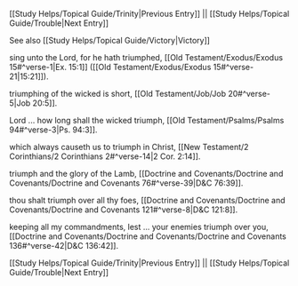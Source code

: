 [[Study Helps/Topical Guide/Trinity|Previous Entry]]  ||  [[Study Helps/Topical Guide/Trouble|Next Entry]]

 See also [[Study Helps/Topical Guide/Victory|Victory]]

 sing unto the Lord, for he hath triumphed, [[Old Testament/Exodus/Exodus 15#^verse-1|Ex. 15:1]] ([[Old Testament/Exodus/Exodus 15#^verse-21|15:21]]).

 triumphing of the wicked is short, [[Old Testament/Job/Job 20#^verse-5|Job 20:5]].

 Lord ... how long shall the wicked triumph, [[Old Testament/Psalms/Psalms 94#^verse-3|Ps. 94:3]].

 which always causeth us to triumph in Christ, [[New Testament/2 Corinthians/2 Corinthians 2#^verse-14|2 Cor. 2:14]].

 triumph and the glory of the Lamb, [[Doctrine and Covenants/Doctrine and Covenants/Doctrine and Covenants 76#^verse-39|D&C 76:39]].

 thou shalt triumph over all thy foes, [[Doctrine and Covenants/Doctrine and Covenants/Doctrine and Covenants 121#^verse-8|D&C 121:8]].

 keeping all my commandments, lest ... your enemies triumph over you, [[Doctrine and Covenants/Doctrine and Covenants/Doctrine and Covenants 136#^verse-42|D&C 136:42]].

[[Study Helps/Topical Guide/Trinity|Previous Entry]]  ||  [[Study Helps/Topical Guide/Trouble|Next Entry]]